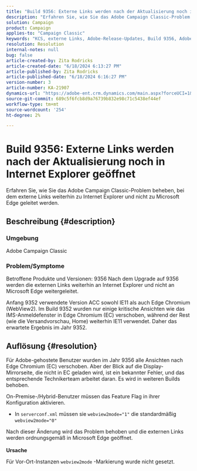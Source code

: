 ```yaml
---
title: "Build 9356: Externe Links werden nach der Aktualisierung noch in Internet Explorer geöffnet"
description: "Erfahren Sie, wie Sie das Adobe Campaign Classic-Problem beheben können, bei dem externe Links weiterhin an Internet Explorer und nicht an Microsoft Edge weitergeleitet werden."
solution: Campaign
product: Campaign
applies-to: "Campaign Classic"
keywords: "KCS, externe Links, Adobe-Release-Updates, Build 9356, Adobe Build-Updates "
resolution: Resolution
internal-notes: null
bug: false
article-created-by: Zita Rodricks
article-created-date: "6/18/2024 6:13:27 PM"
article-published-by: Zita Rodricks
article-published-date: "6/18/2024 6:16:27 PM"
version-number: 3
article-number: KA-21907
dynamics-url: "https://adobe-ent.crm.dynamics.com/main.aspx?forceUCI=1&pagetype=entityrecord&etn=knowledgearticle&id=ec06e272-9e2d-ef11-840a-002248084fbb"
source-git-commit: 689c5f6fcb8d9a76739b832e98c71c5438ef44ef
workflow-type: tm+mt
source-wordcount: '254'
ht-degree: 2%

---
```


# Build 9356: Externe Links werden nach der Aktualisierung noch in Internet Explorer geöffnet


Erfahren Sie, wie Sie das Adobe Campaign Classic-Problem beheben, bei dem externe Links weiterhin zu Internet Explorer und nicht zu Microsoft Edge geleitet werden.

## Beschreibung {#description}


### Umgebung

Adobe Campaign Classic

### Problem/Symptome

Betroffene Produkte und Versionen: 9356 Nach dem Upgrade auf 9356 werden die externen Links weiterhin an Internet Explorer und nicht an Microsoft Edge weitergeleitet.

Anfang 9352 verwendete Version ACC sowohl IE11 als auch Edge Chromium (WebView2). Im Build 9352 wurden nur einige kritische Ansichten wie das IMS-Anmeldefenster in Edge Chromium (EC) verschoben, während der Rest (wie die Versandvorschau, Home) weiterhin IE11 verwendet. Daher das erwartete Ergebnis im Jahr 9352.


## Auflösung {#resolution}


Für Adobe-gehostete Benutzer wurden im Jahr 9356 alle Ansichten nach Edge Chromium (EC) verschoben. Aber der Blick auf die Display-Mirrorseite, die nicht in EC geladen wird, ist ein bekannter Fehler, und das entsprechende Technikerteam arbeitet daran. Es wird in weiteren Builds behoben.

On-Premise-/Hybrid-Benutzer müssen das Feature Flag in ihrer Konfiguration aktivieren.

- In `serverconf.xml` müssen sie `webview2mode="1"` die standardmäßig `webview2mode="0"`


Nach dieser Änderung wird das Problem behoben und die externen Links werden ordnungsgemäß in Microsoft Edge geöffnet.
<br> <br><b>Ursache</b>


Für Vor-Ort-Instanzen `webview2mode` -Markierung wurde nicht gesetzt.


